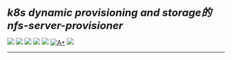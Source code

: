<p align="left">
<b><i><font size=5> k8s dynamic provisioning and storage的nfs-server-provisioner</font></i></b>
</p>
<p align="left">
<a herf="https://img.shields.io/badge/CNCF-Kubernetes-informational?style=flat&logo=Kubernetes&color=777BB4"><img src="https://img.shields.io/badge/CNCF-Kubernetes-informational?style=flat&logo=Kubernetes&color=777BB4">
<a herf="https://img.shields.io/badge/StorageClass-informational?style=flat&logo=nfs&color=777BB4"><img src="https://img.shields.io/badge/StorageClass-informational?style=flat&logo=StorageClass&color=777BB4">
<a herf="https://img.shields.io/badge/apiversion-informational?style=flat&logo=apiversion&color=FCC624"><img src="https://img.shields.io/badge/apiversion-informational?style=flat&logo=apiversion&color=FCC624"></a>
<a href="https://img.shields.io/github/issues/sush-sketc/Kubernetes-study-doc"><img src="https://img.shields.io/github/issues/sush-sketc/Kubernetes-study-doc"></a>
<!--<a href="https://img.shields.io/github/v/release/radondb/radondb-mysql-kubernetes?include_prereleases"><img src="https://img.shields.io/github/v/release/sush-sketc/Kubernetes-study-doc?include_prereleases"></a> -->
<a href="https://img.shields.io/github/license/sush-sketc/Kubernetes-study-doc"><img src="https://img.shields.io/github/license/sush-sketc/Kubernetes-study-doc"></a>
<a href="https://goreportcard.com/report/github.com/radondb/radondb-mysql-kubernetes"><img src="https://goreportcard.com/badge/github.com/radondb/radondb-mysql-kubernetes" alt="A+"></a>
<a href="https://img.shields.io/github/stars/sush-sketc/Kubernetes-study-doc"><img src="https://img.shields.io/github/stars/sush-sketc/Kubernetes-study-doc"></a>
</a>
</p>

----